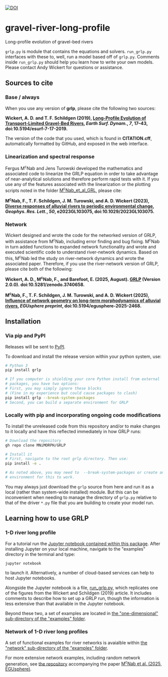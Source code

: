 [![DOI](https://zenodo.org/badge/DOI/10.5281/zenodo.3740658.svg)](https://doi.org/10.5281/zenodo.3740658)

# gravel-river-long-profile
Long-profile evolution of gravel-bed rivers

`grlp.py` is module that contains the equations and solvers. `run_grlp.py` interfaces with these to, well, run a model based off of `grlp.py`. Comments inside `run_grlp.py` should help you learn how to write your own models. Please contact Andy Wickert for questions or assistance.


## Sources to cite

### Base / always

When you use any version of **grlp**, please cite the following two sources:

**Wickert, A. D. and T. F. Schildgen (2019), [Long-Profile Evolution of Transport-Limited Gravel-Bed Rivers](https://www.earth-surf-dynam.net/7/17/2019/esurf-7-17-2019.html), *Earth Surf. Dynam.*, *7*, 17–43, doi:10.5194/esurf-7-17-2019.**

The version of the code that you used, which is found in **CITATION.cff**, automatically formatted by GitHub, and exposed in the web interface.

### Linearization and spectral response

Fergus M<sup>c</sup>Nab and Jens Turowski developed the mathematics and associated code to linearize the GRLP equation in order to take advantage of near-analytical solutions and therefore perform rapid tests with it. If you use any of the features associated with the linearization or the plotting scripts noted in the folder [M<sup>c</sup>Nab_et_al_GRL](https://github.com/MNiMORPH/GRLP/tree/master/examples/McNab_et_al_GRL), please cite:

**M<sup>c</sup>Nab, F., T. F. Schildgen, J. M. Turowski, and A. D. Wickert (2023), [Diverse responses of alluvial rivers to periodic environmental change](https://doi.org/10.1029/2023GL103075), *Geophys. Res. Lett.*, *50*, e2023GL103075, doi:10.1029/2023GL103075.**

### Network

Wickert designed and wrote the code for the networked version of GRLP, with assistance from M<sup>c</sup>Nab, including error finding and bug fixing. M<sup>c</sup>Nab in turn added functions to expanded network functionality and wrote and executed scientific code to understand river-network dynamics. Based on this, M<sup>c</sup>Nab led the study on river-network dynamics and wrote the associated paper. Therefore, if you use the river-network version of GRLP, please cite both of the following:

**Wickert, A. D., M<sup>c</sup>Nab, F., and Barefoot, E. (2025, August). [GRLP](https://doi.org/10.5281/zenodo.3740658) (Version 2.0.0). doi:10.5281/zenodo.3740658.**

**M<sup>c</sup>Nab, F., T. F. Schildgen, J. M. Turowski, and A. D. Wickert (2025), [Influence of network geometry on long-term morphodynamics of alluvial rivers](https://doi.org/10.5194/egusphere-2025-2468), *EGUsphere preprint*, doi:10.5194/egusphere-2025-2468.**


## Installation

### Via pip and PyPI

Releases will be sent to [PyPI](https://pypi.org/project/GRLP/).

To download and install the release version within your python system, use:

```sh
# Python 3
pip install grlp

# If you computer is shielding your core Python install from external
# packages, you have two options:
# First, you may simply ignore these blocks
# (Fine in my experience but could cause packages to clash)
pip install grlp --break-system-packages
# Second, you can build a separate environment for GRLP
```

### Locally with pip and incorporating ongoing code modifications

To install the unreleased code from this repository and/or to make changes to it locally and have this reflected immediately in how GRLP runs:

```sh
# Download the repository
gh repo clone MNiMORPH/GRLP

# Install it
# First, navigate to the root grlp directory. Then use:
pip install -e .

# As noted above, you may need to  --break-system-packages or create an
# environment for this to work.
```

You may always just download the `grlp` source from here and run it as a local (rather than system-wide installed) module.
But this can be inconvenient when needing to manage the directory of `grlp.py` relative to that of the driver `*.py` file that you are building to create your model run.

## Learning how to use GRLP

### 1-D river long profile

For a tutorial run the [Jupyter notebook contained within this package](https://github.com/awickert/GRLP/blob/master/examples/example_1d.ipynb).
After installing Jupyter on your local machine, navigate to the "examples" directory in the terminal and type:
```sh
jupyter notebook
```
to launch it. Alternatively, a number of cloud-based services can help to host Jupyter notebooks.

Alongside the Jupyter notebook is a file,
[run_grlp.py](https://github.com/MNiMORPH/GRLP/blob/master/examples/run_grlp.py), which replicates one of the figures from the Wickert and Schildgen (2019) article. It includes comments to describe how to set up a GRLP run, though the information is less extensive than that available in the Jupyter notebook.

Beyond these two, a set of examples are located in [the "one-dimensional" sub-directory of the "examples" folder](https://github.com/MNiMORPH/GRLP/tree/master/examples/one_dimensional).


### Network of 1-D river long profiles

A set of functional examples for river networks is avaialble within [the "network" sub-directory of the "examples" folder](https://github.com/MNiMORPH/GRLP/tree/master/examples/network).

For more extensive network examples, including random network generation, see [the repository](https://doi.org/10.5281/zenodo.15524964) accompanying the paper [M<sup>c</sup>Nab et al. (2025, EGUsphere)](https://doi.org/10.5194/egusphere-2025-2468).
